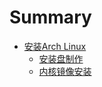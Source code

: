# Summary

- [安装Arch Linux](./arch_linux_install.md)
  - [安装盘制作](./arch_linux_install/bootable_usb.md)
  - [内核镜像安装](./arch_linux_install/install.md)
